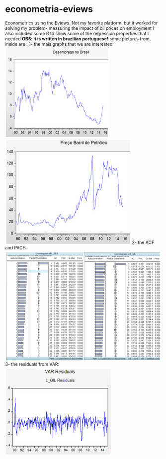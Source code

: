 # econometria-eviews
Econometrics using the Eviews. Not my favorite platform, but it worked for solving my problem- measuring the impact of oil prices on employment
 I also included some R to show some of the regression properties that I needed
**OBS: it is written in brazilian portuguese!**
some pictures from, inside are :
1- the mais graphs that we are interested
![](i1.png)
![](i2.png)
2- the ACF and PACF:
![](i3.png)
3- the residuals from VAR: 
![](i4.png)
